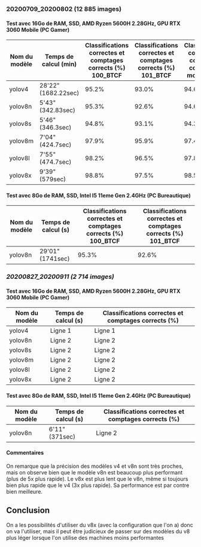 ### 20200709_20200802 (12 885 images)

#### Test avec 16Go de RAM, SSD, AMD Ryzen 5600H 2.28GHz, GPU RTX 3060 Mobile (PC Gamer)
| Nom du modèle | Temps de calcul (min) | Classifications correctes et comptages corrects (%) 100_BTCF | Classifications correctes et comptages corrects (%) 101_BTCF| Classifications correctes et comptages corrects en moyenne(%)|
|-----------|-----------|-----------|-----------|-----------|
| yolov4   | 28'22"(1682.22sec)  | 95.2%   | 93.0%|94.67%|
| yolov8n   | 5'43"(342.83sec)   | 95.3%   | 92.6%|94.66%|
| yolov8s   | 5'46"(346.3sec)   | 94.8%   |93.1%   |94.39%|
| yolov8m   | 7'04"(424.7sec)   | 97.9%   |95.9%   |97.42%|
| yolov8l   | 7'55"(474.7sec)   | 98.2%   |96.5%   |97.81%|
| yolov8x   |   9'39"(579sec) | 98.8%   | 97.5%| 98.50%|

#### Test avec 8Go de RAM, SSD, Intel I5 11eme Gen 2.4GHz (PC Bureautique)
| Nom du modèle | Temps de calcul (s) | Classifications correctes et comptages corrects (%) 100_BTCF | Classifications correctes et comptages corrects (%) 101_BTCF|
|-----------|-----------|-----------|-----------|
| yolov8n   | 29'01"(1741sec)   | 95.3%   | 92.6%|

### *20200827_20200911 (2 714 images)*

#### Test avec 16Go de RAM, SSD, AMD Ryzen 5600H 2.28GHz, GPU RTX 3060 Mobile (PC Gamer)
| Nom du modèle | Temps de calcul (s) | Classifications correctes et comptages corrects (%) |
|-----------|-----------|-----------|
| yolov4   | Ligne 1   | Ligne 1   |
| yolov8n   | Ligne 2   | Ligne 2   |
| yolov8s   | Ligne 2   | Ligne 2   |
| yolov8m   | Ligne 2   | Ligne 2   |
| yolov8l   | Ligne 2   | Ligne 2   |
| yolov8x   | Ligne 2   | Ligne 2   |

#### Test avec 8Go de RAM, SSD, Intel I5 11eme Gen 2.4GHz (PC Bureautique)
| Nom du modèle | Temps de calcul (s) | Classifications correctes et comptages corrects (%) |
|-----------|-----------|-----------|
| yolov8n   | 6'11"(371sec)  | Ligne 2   |

#### Commentaires
On remarque que la précision des modèles v4 et v8n sont très proches, mais on observe bien que le modèle v8n est beaucoup plus performant (plus de 5x plus rapide). Le v8x est plus lent que le v8n, même si toujours bien plus rapide que le v4 (3x plus rapide). Sa performance est par contre bien meilleure.

## Conclusion
On a les possibilités d'utiliser du v8x (avec la configuration que l'on a) donc on va l'utiliser, mais il peut être judicieux de passer sur des modèles du v8 plus léger lorsque l'on utilise des machines moins performantes
